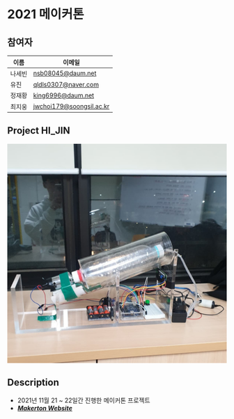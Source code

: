 # 2021 메이커톤

## 참여자

| 이름   | 이메일                   |
| ------ | ------------------------ |
| 나세빈 | nsb08045@daum.net        |
| 유진   | qldls0307@naver.com      |
| 정재황 | king6996@daum.net        |
| 최지웅 | jwchoi179@soongsil.ac.kr |

## Project HI_JIN

![Project](./image/p1.jpeg)

## Description

- 2021년 11월 21 ~ 22일간 진행한 메이커톤 프로젝트
- [**_Makerton Website_**](https://actground.or.kr/지속가능한-환경을-위한-메이커톤/)

